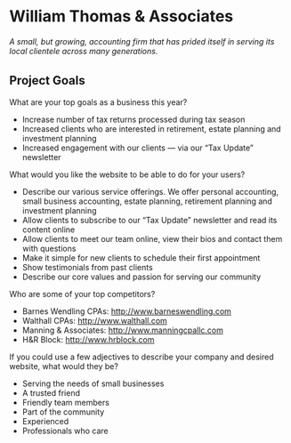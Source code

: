 # William Thomas & Associates

###### A small, but growing, accounting firm that has prided itself in serving its local clientele across many generations.


## Project Goals

What are your top goals as a business this year?

 + Increase number of tax returns processed during tax season
 + Increased clients who are interested in retirement, estate planning and investment planning
 + Increased engagement with our clients — via our “Tax Update” newsletter

What would you like the website to be able to do for your users?

 + Describe our various service offerings. We offer personal accounting, small business accounting, estate planning, retirement planning and investment planning
 + Allow clients to subscribe to our “Tax Update” newsletter and read its content online
 + Allow clients to meet our team online, view their bios and contact them with questions
 + Make it simple for new clients to schedule their first appointment
 + Show testimonials from past clients
 + Describe our core values and passion for serving our community

Who are some of your top competitors?

 + Barnes Wendling CPAs: http://www.barneswendling.com
 + Walthall CPAs: http://www.walthall.com
 + Manning & Associates: http://www.manningcpallc.com
 + H&R Block: http://www.hrblock.com

If you could use a few adjectives to describe your company and desired website, what would they be?

 + Serving the needs of small businesses
 + A trusted friend
 + Friendly team members
 + Part of the community
 + Experienced
 + Professionals who care
